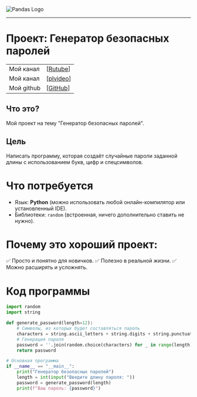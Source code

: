 <picture align="center">
  <img alt="Pandas Logo" src="https://shbpacademy.com/wp-content/uploads/2023/01/Depositphotos_475507236_XL-840x450.jpg">
</picture>

-----------------

# Проект: Генератор безопасных паролей

| | |
| --- | --- |
| Мой канал | [[Rutube](https://rutube.ru/plst/909045/)] |
| Мой канал | [[plvideo](https://plvideo.ru/playlist?list=SuymwXRNSHg3)] |
| Мой github | [[GitHub](https://github.com/migolovina/)]|

## Что это?

Мой проект на тему "Генератор безопасных паролей".

## Цель

Написать программу, которая создаёт случайные пароли заданной длины с использованием букв, цифр и спецсимволов.

# Что потребуется

- Язык: **Python** (можно использовать любой онлайн-компилятор или установленный IDE). 
- Библиотеки: `random` (встроенная, ничего дополнительно ставить не нужно). 

# Почему это хороший проект: 
✅ Просто и понятно для новичков. 
✅ Полезно в реальной жизни. 
✅ Можно расширять и усложнять.

# Код программы

```python
import random
import string

def generate_password(length=12):
    # Символы, из которых будет составляться пароль
    characters = string.ascii_letters + string.digits + string.punctuation
    # Генерация пароля
    password = ''.join(random.choice(characters) for _ in range(length))
    return password

# Основная программа
if __name__ == "__main__":
    print("Генератор безопасных паролей")
    length = int(input("Введите длину пароля: "))
    password = generate_password(length)
    print(f"Ваш пароль: {password}")

